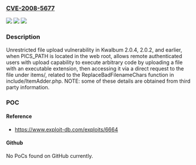 ### [CVE-2008-5677](https://cve.mitre.org/cgi-bin/cvename.cgi?name=CVE-2008-5677)
![](https://img.shields.io/static/v1?label=Product&message=n%2Fa&color=blue)
![](https://img.shields.io/static/v1?label=Version&message=n%2Fa&color=blue)
![](https://img.shields.io/static/v1?label=Vulnerability&message=n%2Fa&color=brighgreen)

### Description

Unrestricted file upload vulnerability in Kwalbum 2.0.4, 2.0.2, and earlier, when PICS_PATH is located in the web root, allows remote authenticated users with upload capability to execute arbitrary code by uploading a file with an executable extension, then accessing it via a direct request to the file under items/, related to the ReplaceBadFilenameChars function in include/ItemAdder.php.  NOTE: some of these details are obtained from third party information.

### POC

#### Reference
- https://www.exploit-db.com/exploits/6664

#### Github
No PoCs found on GitHub currently.

